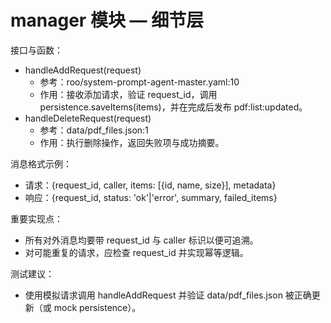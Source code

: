 # manager 模块 — 细节层

接口与函数：
- handleAddRequest(request)
  - 参考：roo/system-prompt-agent-master.yaml:10
  - 作用：接收添加请求，验证 request_id，调用 persistence.saveItems(items)，并在完成后发布 pdf:list:updated。
- handleDeleteRequest(request)
  - 参考：data/pdf_files.json:1
  - 作用：执行删除操作，返回失败项与成功摘要。

消息格式示例：
- 请求：{request_id, caller, items: [{id, name, size}], metadata}
- 响应：{request_id, status: 'ok'|'error', summary, failed_items}

重要实现点：
- 所有对外消息均要带 request_id 与 caller 标识以便可追溯。
- 对可能重复的请求，应检查 request_id 并实现幂等逻辑。

测试建议：
- 使用模拟请求调用 handleAddRequest 并验证 data/pdf_files.json 被正确更新（或 mock persistence）。